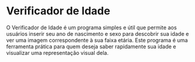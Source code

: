 # Verificador de Idade
 
O Verificador de Idade é um programa simples e útil que permite aos usuários inserir seu ano de nascimento e sexo para descobrir sua idade e ver uma imagem correspondente à sua faixa etária. Este programa é uma ferramenta prática para quem deseja saber rapidamente sua idade e visualizar uma representação visual dela.
